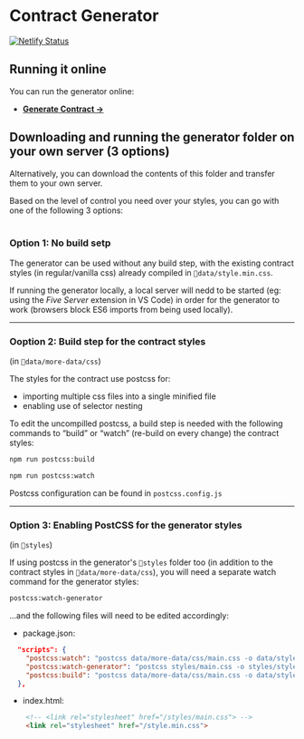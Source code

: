 # Contract Generator 

[![Netlify Status](https://api.netlify.com/api/v1/badges/dc7d73d9-c327-4bcd-a33a-657603bc64ab/deploy-status)](https://app.netlify.com/sites/stefanmatei/deploys)

## Running it online

You can run the generator online:
* **[Generate Contract →](https://stefanmatei.com/contract-generator/edit)**

## Downloading and running the generator folder on your own server (3 options)

Alternatively, you can download the contents of this folder and transfer them to your own server.

Based on the level of control you need over your styles, you can go with one of the following 3 options:
<br /><br />


### Option 1: No build setp

The generator can be used without any build step, with the existing contract styles (in regular/vanilla css) already compiled in `📁data/style.min.css`. 

If running the generator locally, a local server will nedd to be started (eg: using the <em>Five Server</em> extension in VS Code) in order for the generator to work (browsers block ES6 imports from being used locally).

---

### Ooption 2: Build step for the contract styles
(in `📁data/more-data/css`)

The styles for the contract use postcss for:
* importing multiple css files into a single minified file
* enabling use of selector nesting

To edit the uncompilled postcss, a build step is needed with the following commands to “build” or “watch” (re-build on every change) the contract styles:

```bash
npm run postcss:build 
```
```bash
npm run postcss:watch
```

Postcss configuration can be found in `postcss.config.js`

---

### Option 3: Enabling PostCSS for the generator styles
(in `📁styles`)

If using postcss in the generator's `📁styles` folder too (in addition to the contract styles in `📁data/more-data/css`), you will need a separate watch command for the generator styles:

```bash
postcss:watch-generator
```

...and the following files will need to be edited accordingly:

* package.json:

```json
  "scripts": {
    "postcss:watch": "postcss data/more-data/css/main.css -o data/style.min.css -w",
    "postcss:watch-generator": "postcss styles/main.css -o styles/style.min.css -w",
    "postcss:build": "postcss data/more-data/css/main.css -o data/style.min.css & postcss styles/main.css -o style.min.css"
  },
```
* index.html:
```html
    <!-- <link rel="stylesheet" href="/styles/main.css"> -->
    <link rel="stylesheet" href="/style.min.css">
```
